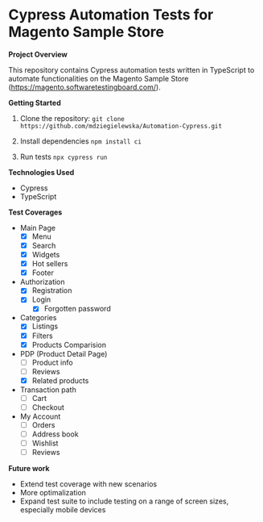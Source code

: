 # Cypress Automation Tests for Magento Sample Store

**Project Overview**

This repository contains Cypress automation tests written in TypeScript to automate functionalities on the Magento Sample Store (https://magento.softwaretestingboard.com/). 

**Getting Started**

1. Clone the repository:
   ```git clone https://github.com/mdziegielewska/Automation-Cypress.git```

2. Install dependencies
    ```npm install ci```

3. Run tests
    ```npx cypress run```

**Technologies Used**

- Cypress
- TypeScript

**Test Coverages**

- Main Page
    - [x] Menu
    - [x] Search
    - [x] Widgets
    - [x] Hot sellers
    - [x] Footer
- Authorization
    - [x] Registration
    - [x] Login
        - [x] Forgotten password
- Categories
    - [x] Listings
    - [x] Filters
    - [x] Products Comparision
- PDP (Product Detail Page)
    - [ ] Product info
    - [ ] Reviews
    - [x] Related products
- Transaction path
    - [ ] Cart
    - [ ] Checkout
- My Account
    - [ ] Orders
    - [ ] Address book
    - [ ] Wishlist
    - [ ] Reviews

**Future work**

- Extend test coverage with new scenarios
- More optimalization
- Expand test suite to include testing on a range of screen sizes, especially mobile devices
